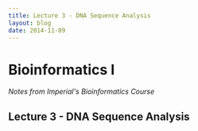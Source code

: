 ```yaml
---
title: Lecture 3 - DNA Sequence Analysis
layout: blog
date: 2014-11-09
---
```


# Bioinformatics I
_Notes from Imperial's Bioinformatics Course_

## Lecture 3 - DNA Sequence Analysis